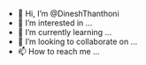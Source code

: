 - 👋 Hi, I’m @DineshThanthoni
- 👀 I’m interested in ...
- 🌱 I’m currently learning ...
- 💞️ I’m looking to collaborate on ...
- 📫 How to reach me ...

<!---
DineshThanthoni/DineshThanthoni is a ✨ special ✨ repository because its `README.md` (this file) appears on your GitHub profile.
You can click the Preview link to take a look at your changes.
--->
